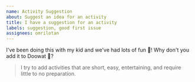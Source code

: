 ```yaml
---
name: Activity Suggestion
about: Suggest an idea for an activity
title: I have a suggestion for an activity
labels: suggestion, good first issue
assignees: omrilotan
---
```


I've been doing this with my kid and we've had lots of fun 🤪! Why don't you add it to Doowat 🤩?

> I try to add activities that are short, easy, entertaining, and require little to no preparation.
